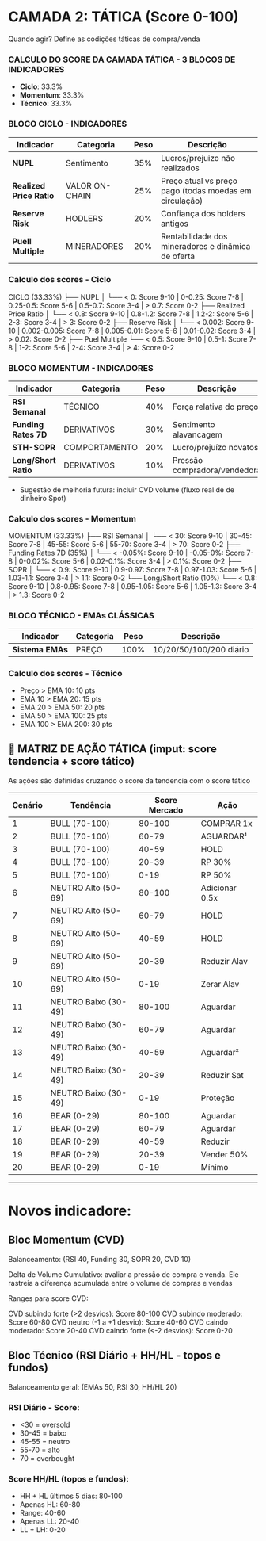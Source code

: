 # CAMADA 2: TÁTICA (Score 0-100)
Quando agir? Define as codições táticas de compra/venda 

### CALCULO DO SCORE DA CAMADA TÁTICA - 3 BLOCOS DE INDICADORES
- **Ciclo**: 33.3%
- **Momentum**: 33.3%
- **Técnico**: 33.3%

### BLOCO CICLO - INDICADORES

| Indicador | Categoria | Peso | Descrição |
|-----------|-----------|------|-----------|
| **NUPL** | Sentimento | 35% | Lucros/prejuizo não realizados |
| **Realized Price Ratio** | VALOR ON-CHAIN | 25% | Preço atual vs preço pago (todas moedas em circulação) |
| **Reserve Risk** | HODLERS | 20% | Confiança dos holders antigos |
| **Puell Multiple** | MINERADORES | 20% |Rentabilidade dos mineradores e dinâmica de oferta |

### Calculo dos scores - Ciclo

CICLO (33.33%)
├── NUPL
│   └── < 0: Score 9-10 | 0-0.25: Score 7-8 | 0.25-0.5: Score 5-6 | 0.5-0.7: Score 3-4 | > 0.7: Score 0-2
├── Realized Price Ratio
│   └── < 0.8: Score 9-10 | 0.8-1.2: Score 7-8 | 1.2-2: Score 5-6 | 2-3: Score 3-4 | > 3: Score 0-2
├── Reserve Risk
│   └── < 0.002: Score 9-10 | 0.002-0.005: Score 7-8 | 0.005-0.01: Score 5-6 | 0.01-0.02: Score 3-4 | > 0.02: Score 0-2
├── Puel Multiple
    └── < 0.5: Score 9-10 | 0.5-1: Score 7-8 | 1-2: Score 5-6 | 2-4: Score 3-4 | > 4: Score 0-2

### BLOCO MOMENTUM - INDICADORES

| Indicador | Categoria | Peso | Descrição |
|-----------|-----------|------|-----------|
| **RSI Semanal** | TÉCNICO | 40% | Força relativa do preço |
| **Funding Rates 7D** | DERIVATIVOS | 30% | Sentimento alavancagem |
| **STH-SOPR** | COMPORTAMENTO | 20% | Lucro/prejuízo novatos |
| **Long/Short Ratio** | DERIVATIVOS | 10% | Pressão compradora/vendedora |

- Sugestão de melhoria futura: incluir CVD volume (fluxo real de de dinheiro Spot)

### Calculo dos scores - Momentum
MOMENTUM (33.33%)
├── RSI Semanal
│   └── < 30: Score 9-10 | 30-45: Score 7-8 | 45-55: Score 5-6 | 55-70: Score 3-4 | > 70: Score 0-2
├── Funding Rates 7D (35%)
│   └── < -0.05%: Score 9-10 | -0.05-0%: Score 7-8 | 0-0.02%: Score 5-6 | 0.02-0.1%: Score 3-4 | > 0.1%: Score 0-2
├── SOPR
│   └── < 0.9: Score 9-10 | 0.9-0.97: Score 7-8 | 0.97-1.03: Score 5-6 | 1.03-1.1: Score 3-4 | > 1.1: Score 0-2
└── Long/Short Ratio (10%)
    └── < 0.8: Score 9-10 | 0.8-0.95: Score 7-8 | 0.95-1.05: Score 5-6 | 1.05-1.3: Score 3-4 | > 1.3: Score 0-2


### BLOCO TÉCNICO - EMAs CLÁSSICAS

| Indicador | Categoria | Peso | Descrição |
|-----------|-----------|------|-----------|
| **Sistema EMAs** | PREÇO | 100% | 10/20/50/100/200 diário |

### Calculo dos scores - Técnico
- Preço > EMA 10: 10 pts
- EMA 10 > EMA 20: 15 pts
- EMA 20 > EMA 50: 20 pts
- EMA 50 > EMA 100: 25 pts
- EMA 100 > EMA 200: 30 pts


## 🎯 MATRIZ DE AÇÃO TÁTICA (imput: score tendencia + score tático)

As ações são definidas cruzando o score da tendencia com o score tático

| Cenário | Tendência           | Score Mercado | Ação           |
|---------|---------------------|---------------|----------------|
| 1       | BULL (70-100)       | 80-100        | COMPRAR 1x     |
| 2       | BULL (70-100)       | 60-79         | AGUARDAR¹      |
| 3       | BULL (70-100)       | 40-59         | HOLD           |
| 4       | BULL (70-100)       | 20-39         | RP 30%         |
| 5       | BULL (70-100)       | 0-19          | RP 50%         |
| 6       | NEUTRO Alto (50-69) | 80-100        | Adicionar 0.5x |
| 7       | NEUTRO Alto (50-69) | 60-79         | HOLD           |
| 8       | NEUTRO Alto (50-69) | 40-59         | HOLD           |
| 9       | NEUTRO Alto (50-69) | 20-39         | Reduzir Alav   |
| 10      | NEUTRO Alto (50-69) | 0-19          | Zerar Alav     |
| 11      | NEUTRO Baixo (30-49)| 80-100        | Aguardar       |
| 12      | NEUTRO Baixo (30-49)| 60-79         | Aguardar       |
| 13      | NEUTRO Baixo (30-49)| 40-59         | Aguardar²      |
| 14      | NEUTRO Baixo (30-49)| 20-39         | Reduzir Sat    |
| 15      | NEUTRO Baixo (30-49)| 0-19          | Proteção       |
| 16      | BEAR (0-29)         | 80-100        | Aguardar       |
| 17      | BEAR (0-29)         | 60-79         | Aguardar       |
| 18      | BEAR (0-29)         | 40-59         | Reduzir        |
| 19      | BEAR (0-29)         | 20-39         | Vender 50%     |
| 20      | BEAR (0-29)         | 0-19          | Mínimo         |

---

# Novos indicadore: 
## Bloc Momentum (CVD)

Balanceamento: (RSI 40, Funding 30, SOPR 20, CVD 10)

Delta de Volume Cumulativo: 
avaliar a pressão de compra e venda. 
Ele rastreia a diferença acumulada entre o volume de compras e vendas 

Ranges para score CVD:

CVD subindo forte (>2 desvios): Score 80-100
CVD subindo moderado: Score 60-80
CVD neutro (-1 a +1 desvio): Score 40-60
CVD caindo moderado: Score 20-40
CVD caindo forte (<-2 desvios): Score 0-20

## Bloc Técnico (RSI Diário + HH/HL - topos e fundos)
Balanceamento geral: (EMAs 50, RSI 30, HH/HL 20)

### RSI Diário - Score:
- <30 = oversold
- 30-45 = baixo
- 45-55 = neutro
- 55-70 = alto
- 70 = overbought

### Score HH/HL (topos e fundos):

- HH + HL últimos 5 dias: 80-100
- Apenas HL: 60-80
- Range: 40-60
- Apenas LL: 20-40
- LL + LH: 0-20